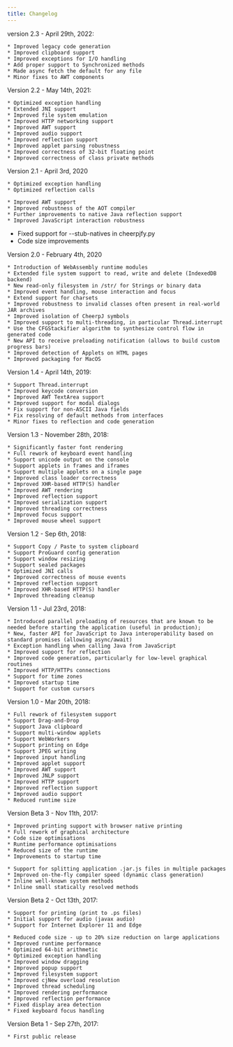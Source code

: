 ```yaml
---
title: Changelog
---
```


version 2.3 - April 29th, 2022:

    * Improved legacy code generation
    * Improved clipboard support
    * Improved exceptions for I/O handling
    * Add proper support to Synchronized methods
    * Made async fetch the default for any file
    * Minor fixes to AWT components

Version 2.2 - May 14th, 2021:

    * Optimized exception handling
    * Extended JNI support
    * Improved file system emulation
    * Improved HTTP networking support
    * Improved AWT support
    * Improved audio support
    * Improved reflection support
    * Improved applet parsing robustness
    * Improved correctness of 32-bit floating point
    * Improved correctness of class private methods

Version 2.1 - April 3rd, 2020

    * Optimized exception handling
    * Optimized reflection calls

    * Improved AWT support
    * Improved robustness of the AOT compiler
    * Further improvements to native Java reflection support
    * Improved JavaScript interaction robustness

- Fixed support for --stub-natives in cheerpjfy.py
- Code size improvements

Version 2.0 - February 4th, 2020

    * Introduction of WebAssembly runtime modules
    * Extended file system support to read, write and delete (IndexedDB backend)
    * New read-only filesystem in /str/ for Strings or binary data
    * Improved event handling, mouse interaction and focus
    * Extend support for charsets
    * Improved robustness to invalid classes often present in real-world JAR archives
    * Improved isolation of CheerpJ symbols
    * Improved support to multi-threading, in particular Thread.interrupt
    * Use the CFGStackifier algorithm to synthesize control flow in generated code
    * New API to receive preloading notification (allows to build custom progress bars)
    * Improved detection of Applets on HTML pages
    * Improved packaging for MacOS

Version 1.4 - April 14th, 2019:

    * Support Thread.interrupt
    * Improved keycode conversion
    * Improved AWT TextArea support
    * Improved support for modal dialogs
    * Fix support for non-ASCII Java fields
    * Fix resolving of default methods from interfaces
    * Minor fixes to reflection and code generation

Version 1.3 - November 28th, 2018:

    * Significantly faster font rendering
    * Full rework of keyboard event handling
    * Support unicode output on the console
    * Support applets in frames and iframes
    * Support multiple applets on a single page
    * Improved class loader correctness
    * Improved XHR-based HTTP(S) handler
    * Improved AWT rendering
    * Improved reflection support
    * Improved serialization support
    * Improved threading correctness
    * Improved focus support
    * Improved mouse wheel support

Version 1.2 - Sep 6th, 2018:

    * Support Copy / Paste to system clipboard
    * Support ProGuard config generation
    * Support window resizing
    * Support sealed packages
    * Optimized JNI calls
    * Improved correctness of mouse events
    * Improved reflection support
    * Improved XHR-based HTTP(S) handler
    * Improved threading cleanup

Version 1.1 - Jul 23rd, 2018:

    * Introduced parallel preloading of resources that are known to be needed before starting the application (useful in production);
    * New, faster API for JavaScript to Java interoperability based on standard promises (allowing async/await)
    * Exception handling when calling Java from JavaScript
    * Improved support for reflection
    * Improved code generation, particularly for low-level graphical routines
    * Improved HTTP/HTTPs connections
    * Support for time zones
    * Improved startup time
    * Support for custom cursors

Version 1.0 - Mar 20th, 2018:

    * Full rework of filesystem support
    * Support Drag-and-Drop
    * Support Java clipboard
    * Support multi-window applets
    * Support WebWorkers
    * Support printing on Edge
    * Support JPEG writing
    * Improved input handling
    * Improved applet support
    * Improved AWT support
    * Improved JNLP support
    * Improved HTTP support
    * Improved reflection support
    * Improved audio support
    * Reduced runtime size

Version Beta 3 - Nov 11th, 2017:

    * Improved printing support with browser native printing
    * Full rework of graphical architecture
    * Code size optimisations
    * Runtime performance optimisations
    * Reduced size of the runtime
    * Improvements to startup time

    * Support for splitting application .jar.js files in multiple packages
    * Improved on-the-fly compiler speed (dynamic class generation)
    * Inline well-known system methods
    * Inline small statically resolved methods

Version Beta 2 - Oct 13th, 2017:

    * Support for printing (print to .ps files)
    * Initial support for audio (javax audio)
    * Support for Internet Explorer 11 and Edge

    * Reduced code size - up to 20% size reduction on large applications
    * Improved runtime performance
    * Optimized 64-bit arithmetic
    * Optimized exception handling
    * Improved window dragging
    * Improved popup support
    * Improved filesystem support
    * Improved cjNew overload resolution
    * Improved thread scheduling
    * Improved rendering performance
    * Improved reflection performance
    * Fixed display area detection
    * Fixed keyboard focus handling

Version Beta 1 - Sep 27th, 2017:

    * First public release
